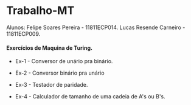 # Trabalho-MT

Alunos: Felipe Soares Pereira   - 11811ECP014.
        Lucas Resende Carneiro  - 11811ECP009.
        
<h4>Exercícios de Maquina de Turing.</h4>

* Ex-1 - Conversor de unário pra binário.

* Ex-2 - Conversor binário pra unário

* Ex-3 - Testador de paridade.

* Ex-4 - Calculador de tamanho de uma cadeia de A's ou B's.
